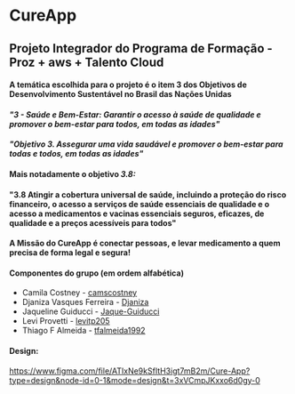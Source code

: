 # CureApp
## Projeto Integrador do Programa de Formação - Proz + aws + Talento Cloud
#### A temática escolhida para o projeto é o **item 3** dos Objetivos de Desenvolvimento Sustentável no Brasil das Nações Unidas
#### *"3 - Saúde e Bem-Estar: Garantir o acesso à saúde de qualidade e promover o bem-estar para todos, em todas as idades"*
#### *"Objetivo 3. Assegurar uma vida saudável e promover o bem-estar para todas e todos, em todas as idades"*
#### Mais notadamente o objetivo *3.8:* 
#### **"3.8 Atingir a cobertura universal de saúde, incluindo a proteção do risco financeiro, o acesso a serviços de saúde essenciais de qualidade e o acesso a medicamentos e vacinas essenciais seguros, eficazes, de qualidade e a preços acessíveis para todos"**

#### A Missão do CureApp é conectar pessoas, e levar medicamento a quem precisa de forma legal e segura!

#### Componentes do grupo (em ordem alfabética)
- Camila Costney - [camscostney](https://github.com/camscostney)
- Djaniza Vasques Ferreira - [Djaniza](https://github.com/Djaniza)
- Jaqueline Guiducci - [Jaque-Guiducci](https://github.com/Jaque-guiducci)
- Levi Provetti - [levitp205](https://github.com/levitp205)
- Thiago F Almeida - [tfalmeida1992](https://github.com/tfalmeida1992)

#### Design:

https://www.figma.com/file/ATIxNe9kSfItH3igt7mB2m/Cure-App?type=design&node-id=0-1&mode=design&t=3xVCmpJKxxo6d0gy-0


